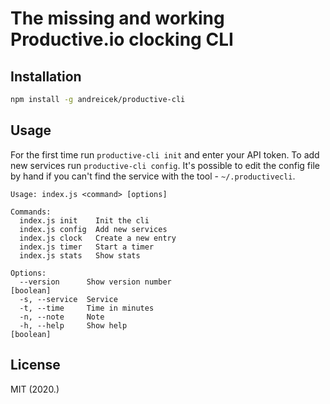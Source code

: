 # The missing and working Productive.io clocking CLI

## Installation

```bash
npm install -g andreicek/productive-cli
```

## Usage

For the first time run `productive-cli init` and enter your API token. To add
new services run `productive-cli config`. It's possible to edit the config file by
hand if you can't find the service with the tool - `~/.productivecli`.

```
Usage: index.js <command> [options]

Commands:
  index.js init    Init the cli
  index.js config  Add new services
  index.js clock   Create a new entry
  index.js timer   Start a timer
  index.js stats   Show stats

Options:
  --version      Show version number                                 [boolean]
  -s, --service  Service
  -t, --time     Time in minutes
  -n, --note     Note
  -h, --help     Show help                                           [boolean]
```

## License

MIT (2020.)

